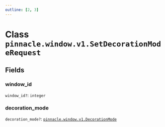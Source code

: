 ```yaml
---
outline: [2, 3]
---
```


# Class `pinnacle.window.v1.SetDecorationModeRequest`




## Fields

### window_id <Badge type="danger" text="nullable" />

`window_id?`: <code>integer</code>



### decoration_mode <Badge type="danger" text="nullable" />

`decoration_mode?`: <code><a href="/lua-reference/enums/pinnacle.window.v1.DecorationMode">pinnacle.window.v1.DecorationMode</a></code>




